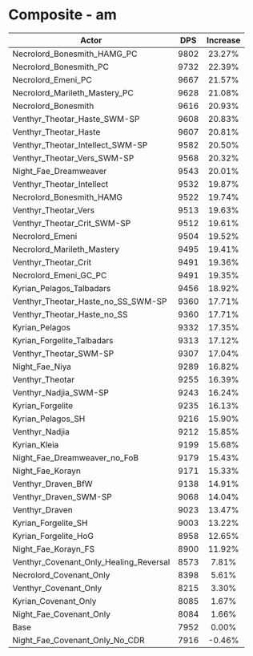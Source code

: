 # Composite - am
| Actor | DPS | Increase |
|---|:---:|:---:|
|Necrolord_Bonesmith_HAMG_PC|9802|23.27%|
|Necrolord_Bonesmith_PC|9732|22.39%|
|Necrolord_Emeni_PC|9667|21.57%|
|Necrolord_Marileth_Mastery_PC|9628|21.08%|
|Necrolord_Bonesmith|9616|20.93%|
|Venthyr_Theotar_Haste_SWM-SP|9608|20.83%|
|Venthyr_Theotar_Haste|9607|20.81%|
|Venthyr_Theotar_Intellect_SWM-SP|9582|20.50%|
|Venthyr_Theotar_Vers_SWM-SP|9568|20.32%|
|Night_Fae_Dreamweaver|9543|20.01%|
|Venthyr_Theotar_Intellect|9532|19.87%|
|Necrolord_Bonesmith_HAMG|9522|19.74%|
|Venthyr_Theotar_Vers|9513|19.63%|
|Venthyr_Theotar_Crit_SWM-SP|9512|19.61%|
|Necrolord_Emeni|9504|19.52%|
|Necrolord_Marileth_Mastery|9495|19.41%|
|Venthyr_Theotar_Crit|9491|19.36%|
|Necrolord_Emeni_GC_PC|9491|19.35%|
|Kyrian_Pelagos_Talbadars|9456|18.92%|
|Venthyr_Theotar_Haste_no_SS_SWM-SP|9360|17.71%|
|Venthyr_Theotar_Haste_no_SS|9360|17.71%|
|Kyrian_Pelagos|9332|17.35%|
|Kyrian_Forgelite_Talbadars|9313|17.12%|
|Venthyr_Theotar_SWM-SP|9307|17.04%|
|Night_Fae_Niya|9289|16.82%|
|Venthyr_Theotar|9255|16.39%|
|Venthyr_Nadjia_SWM-SP|9243|16.24%|
|Kyrian_Forgelite|9235|16.13%|
|Kyrian_Pelagos_SH|9216|15.90%|
|Venthyr_Nadjia|9212|15.85%|
|Kyrian_Kleia|9199|15.68%|
|Night_Fae_Dreamweaver_no_FoB|9179|15.43%|
|Night_Fae_Korayn|9171|15.33%|
|Venthyr_Draven_BfW|9138|14.91%|
|Venthyr_Draven_SWM-SP|9068|14.04%|
|Venthyr_Draven|9023|13.47%|
|Kyrian_Forgelite_SH|9003|13.22%|
|Kyrian_Forgelite_HoG|8958|12.65%|
|Night_Fae_Korayn_FS|8900|11.92%|
|Venthyr_Covenant_Only_Healing_Reversal|8573|7.81%|
|Necrolord_Covenant_Only|8398|5.61%|
|Venthyr_Covenant_Only|8215|3.30%|
|Kyrian_Covenant_Only|8085|1.67%|
|Night_Fae_Covenant_Only|8084|1.66%|
|Base|7952|0.00%|
|Night_Fae_Covenant_Only_No_CDR|7916|-0.46%|
